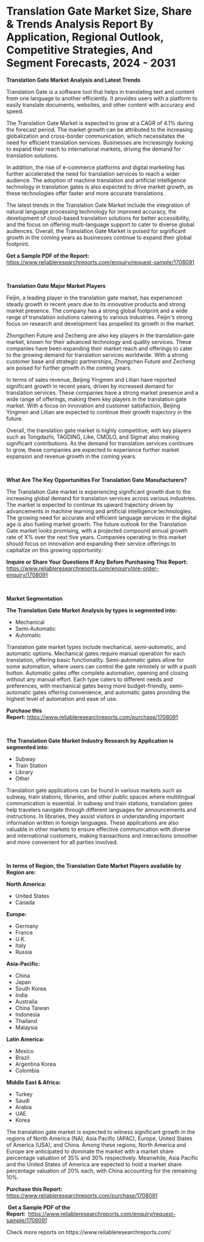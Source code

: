 <p><h1>Translation Gate Market Size, Share & Trends Analysis Report By Application, Regional Outlook, Competitive Strategies, And Segment Forecasts, 2024 - 2031</h1></p><p><strong>Translation Gate Market Analysis and Latest Trends</strong></p>
<p><p>Translation Gate is a software tool that helps in translating text and content from one language to another efficiently. It provides users with a platform to easily translate documents, websites, and other content with accuracy and speed.</p><p>The Translation Gate Market is expected to grow at a CAGR of 4.1% during the forecast period. The market growth can be attributed to the increasing globalization and cross-border communication, which necessitates the need for efficient translation services. Businesses are increasingly looking to expand their reach to international markets, driving the demand for translation solutions.</p><p>In addition, the rise of e-commerce platforms and digital marketing has further accelerated the need for translation services to reach a wider audience. The adoption of machine translation and artificial intelligence technology in translation gates is also expected to drive market growth, as these technologies offer faster and more accurate translations.</p><p>The latest trends in the Translation Gate Market include the integration of natural language processing technology for improved accuracy, the development of cloud-based translation solutions for better accessibility, and the focus on offering multi-language support to cater to diverse global audiences. Overall, the Translation Gate Market is poised for significant growth in the coming years as businesses continue to expand their global footprint.</p></p>
<p><strong>Get a Sample PDF of the Report:&nbsp;</strong> <a href="https://www.reliableresearchreports.com/enquiry/request-sample/1708091">https://www.reliableresearchreports.com/enquiry/request-sample/1708091</a></p>
<p>&nbsp;</p>
<p><strong>Translation Gate Major Market Players</strong></p>
<p><p>Feijin, a leading player in the translation gate market, has experienced steady growth in recent years due to its innovative products and strong market presence. The company has a strong global footprint and a wide range of translation solutions catering to various industries. Feijin's strong focus on research and development has propelled its growth in the market.</p><p>Zhongchen Future and Zecheng are also key players in the translation gate market, known for their advanced technology and quality services. These companies have been expanding their market reach and offerings to cater to the growing demand for translation services worldwide. With a strong customer base and strategic partnerships, Zhongchen Future and Zecheng are poised for further growth in the coming years.</p><p>In terms of sales revenue, Beijing Yingmen and Litian have reported significant growth in recent years, driven by increased demand for translation services. These companies have a strong market presence and a wide range of offerings, making them key players in the translation gate market. With a focus on innovation and customer satisfaction, Beijing Yingmen and Litian are expected to continue their growth trajectory in the future.</p><p>Overall, the translation gate market is highly competitive, with key players such as Tongdazhi, TAGDING, Like, CMOLO, and Sigmat also making significant contributions. As the demand for translation services continues to grow, these companies are expected to experience further market expansion and revenue growth in the coming years.</p></p>
<p>&nbsp;</p>
<p><strong>What Are The Key Opportunities For Translation Gate Manufacturers?</strong></p>
<p><p>The Translation Gate market is experiencing significant growth due to the increasing global demand for translation services across various industries. The market is expected to continue its upward trajectory driven by advancements in machine learning and artificial intelligence technologies. The growing need for accurate and efficient language services in the digital age is also fueling market growth. The future outlook for the Translation Gate market looks promising, with a projected compound annual growth rate of X% over the next five years. Companies operating in this market should focus on innovation and expanding their service offerings to capitalize on this growing opportunity.</p></p>
<p><strong>Inquire or Share Your Questions If Any Before Purchasing This Report:</strong> <a href="https://www.reliableresearchreports.com/enquiry/pre-order-enquiry/1708091">https://www.reliableresearchreports.com/enquiry/pre-order-enquiry/1708091</a></p>
<p>&nbsp;</p>
<p><strong>Market Segmentation</strong></p>
<p><strong>The Translation Gate Market Analysis by types is segmented into:</strong></p>
<p><ul><li>Mechanical</li><li>Semi-Automatic</li><li>Automatic</li></ul></p>
<p><p>Translation gate market types include mechanical, semi-automatic, and automatic options. Mechanical gates require manual operation for each translation, offering basic functionality. Semi-automatic gates allow for some automation, where users can control the gate remotely or with a push button. Automatic gates offer complete automation, opening and closing without any manual effort. Each type caters to different needs and preferences, with mechanical gates being more budget-friendly, semi-automatic gates offering convenience, and automatic gates providing the highest level of automation and ease of use.</p></p>
<p><strong>Purchase this Report:&nbsp;</strong><a href="https://www.reliableresearchreports.com/purchase/1708091">https://www.reliableresearchreports.com/purchase/1708091</a></p>
<p>&nbsp;</p>
<p><strong>The Translation Gate Market Industry Research by Application is segmented into:</strong></p>
<p><ul><li>Subway</li><li>Train Station</li><li>Library</li><li>Other</li></ul></p>
<p><p>Translation gate applications can be found in various markets such as subway, train stations, libraries, and other public spaces where multilingual communication is essential. In subway and train stations, translation gates help travelers navigate through different languages for announcements and instructions. In libraries, they assist visitors in understanding important information written in foreign languages. These applications are also valuable in other markets to ensure effective communication with diverse and international customers, making transactions and interactions smoother and more convenient for all parties involved.</p></p>
<p>&nbsp;</p>
<p><strong>In terms of Region, the Translation Gate Market Players available by Region are:</strong></p>
<p>
    <p> <strong> North America: </strong>
        <ul>
            <li>United States</li>
            <li>Canada</li>
        </ul>
        </p> 
    <p> <strong> Europe: </strong>
        <ul>
            <li>Germany</li>
            <li>France</li>
            <li>U.K.</li>
            <li>Italy</li>
            <li>Russia</li>
        </ul>
        </p> 
    <p> <strong> Asia-Pacific: </strong>
        <ul>
            <li>China</li>
            <li>Japan</li>
            <li>South Korea</li>
            <li>India</li>
            <li>Australia</li>
            <li>China Taiwan</li>
            <li>Indonesia</li>
            <li>Thailand</li>
            <li>Malaysia</li>
        </ul>
        </p> 
    <p> <strong> Latin America: </strong>
        <ul>
            <li>Mexico</li>
            <li>Brazil</li>
            <li>Argentina Korea</li>
            <li>Colombia</li>
        </ul>
        </p> 
    <p> <strong> Middle East & Africa: </strong>
        <ul>
            <li>Turkey</li>
            <li>Saudi</li>
            <li>Arabia</li>
            <li>UAE</li>
            <li>Korea</li>
        </ul>
    </p>
    </p>
<p><p>The translation gate market is expected to witness significant growth in the regions of North America (NA), Asia Pacific (APAC), Europe, United States of America (USA), and China. Among these regions, North America and Europe are anticipated to dominate the market with a market share percentage valuation of 35% and 30% respectively. Meanwhile, Asia Pacific and the United States of America are expected to hold a market share percentage valuation of 20% each, with China accounting for the remaining 10%.</p></p>
<p><strong>Purchase this Report: </strong><a href="https://www.reliableresearchreports.com/purchase/1708091">https://www.reliableresearchreports.com/purchase/1708091</a></p>
<p>&nbsp;<strong>Get a Sample PDF of the Report:&nbsp;&nbsp;</strong><a href="https://www.reliableresearchreports.com/enquiry/request-sample/1708091">https://www.reliableresearchreports.com/enquiry/request-sample/1708091</a></p>
<p><strong></strong></p>
<p>Check more reports on https://www.reliableresearchreports.com/</p>